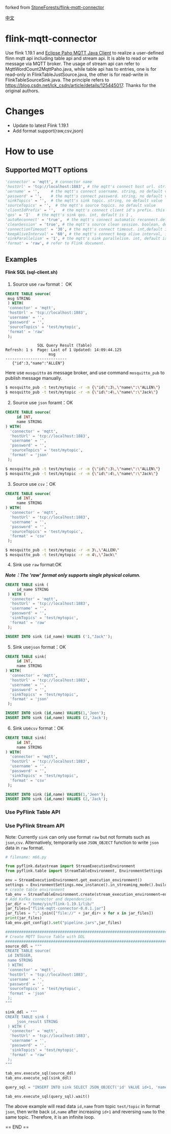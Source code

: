 forked from [StoneForests/flink-mqtt-connector](https://github.com/StoneForests/flink-mqtt-connector  "StoneForests/flink-mqtt-connector")

[中文](README-zh.md "中文")

# flink-mqtt-connector
 Use flink 1.19.1 and [Eclipse Paho MQTT Java Client](https://github.com/eclipse/paho.mqtt.java "Eclipse Paho MQTT Java Client" ) 
 to realize a user-defined flinn mqtt api including table api and stream api. 
 It is able to read or write message via MQTT broker.
The usage of stream api can refer to MqttWordCount2MqttPaho.java, 
 while table api has to entries, one is for read-only in FlinkTableJustSource.java,
 the other is for read-write in FlinkTableSourceSink.java.
The principle  refers to https://blog.csdn.net/lck_csdn/article/details/125445017. 
 Thanks for the original authors.

# Changes
- Update to latest Flink 1.19.1
- Add format support(raw,csv,json)

# How to use
## Supported MQTT options
```python
'connector' = 'mqtt', # connector name
'hostUrl' = 'tcp://localhost:1883', # the mqtt's connect host url. string, no default value
'uername' = '',     # the mqtt's connect username. string, no default value
'password' = '',    # the mqtt's connect password. string, no default value
'sinkTopics' = '',  # the mqtt's sink topic. string, no default value
'sourceTopics' = '',  # the mqtt's source topics. no default value
'clientIdPrefix' = '',   # the mqtt's connect client id's prefix. this is a logical application name. Pass a string, like “<<your-app-name>>”. string, default is randomUUID
'qos' = '1'   # the mqtt's sink qos. int, default is 1 ,  
'autoReconnect' = 'true',  # the mqtt's connect automatic reconnect.default is true
'cleanSession' = 'true', # the mqtt's source clean session. boolean, default is true
'connectionTimeout' = '30', # the mqtt's connect timeout. int,default is 30
'keepAliveInterval' = '60', # the mqtt's connect keep alive interval, int, default is 60
'sinkParallelism' = '1', # the mqtt's sink parallelism. int, default is 1.
'format' = 'raw', # refer to Flink document. 
```

## Examples
#### Flink SQL (sql-client.sh)
1. Source use `raw` format： OK
```SQL
CREATE TABLE source(
 msg STRING
 ) WITH(
 'connector' = 'mqtt',
 'hostUrl' = 'tcp://localhost:1883',
 'username' = '',
 'password' = '',
 'sourceTopics' = 'test/mytopic',
 'format' = 'raw'
 );
```
```shell
              SQL Query Result (Table)
Refresh: 1 s  Page: Last of 1 Updated: 14:09:44.125
                   msg
---------------------------
   {"id":3,"name":"ALLEN"}
```

Here use `mosquitto` as message broker, and use command `mosquitto_pub` to publish message manually.
```bash
$ mosquitto_pub -t test/mytopic -r -m {\"id\":3\,\"name\":\"ALLEN\"}
$ mosquitto_pub -t test/mytopic -r -m {\"id\":4\,\"name\":\"Jack\"}
```

2. Source use `json` foramt：OK
```SQL
CREATE TABLE source(
     id INT,
     name STRING
) WITH(
  'connector' = 'mqtt',
  'hostUrl' = 'tcp://localhost:1883',
  'username' = '',
  'password' = '',
  'sourceTopics' = 'test/mytopic',
  'format' = 'json'
 );
 ```

```bash
$ mosquitto_pub -t test/mytopic -r -m {\"id\":3\,\"name\":\"ALLEN\"}
$ mosquitto_pub -t test/mytopic -r -m {\"id\":4\,\"name\":\"Jack\"}
```

3. Source use `csv`：OK
```SQL
CREATE TABLE source(
     id INT,
     name STRING
) WITH(
  'connector' = 'mqtt',
  'hostUrl' = 'tcp://localhost:1883',
  'username' = '',
  'password' = '',
  'sourceTopics' = 'test/mytopic',
  'format' = 'csv'
 );
 ```
```bash
$ mosquitto_pub -t test/mytopic -r -m 3\,\"ALLEN\"
$ mosquitto_pub -t test/mytopic -r -m 4\,\"Jack\"
```


4. Sink use `raw` format:OK

__*Note：The 'raw' format only supports single physical column.*__

```SQL
CREATE TABLE sink (
     id_name STRING
 ) WITH (
  'connector' = 'mqtt',
  'hostUrl' = 'tcp://localhost:1883',
  'username' = '',
  'password' = '',
  'sinkTopics' = 'test/mytopic',
  'format' = 'raw'
 );

INSERT INTO sink (id_name) VALUES ('1,"Jack"');
```

5. Sink use`json` format：OK

```SQL
CREATE TABLE sink(
     id INT,
     name STRING
) WITH(
  'connector' = 'mqtt',
  'hostUrl' = 'tcp://localhost:1883',
  'username' = '',
  'password' = '',
  'sinkTopics' = 'test/mytopic',
  'format' = 'json'
 );

INSERT INTO sink (id,name) VALUES(1,'Jeen');
INSERT INTO sink (id,name) VALUES (2,'Jack');
```
6. Sink use`csv` format：OK

```SQL
CREATE TABLE sink(
     id INT,
     name STRING
) WITH(
  'connector' = 'mqtt',
  'hostUrl' = 'tcp://localhost:1883',
  'username' = '',
  'password' = '',
  'sinkTopics' = 'test/mytopic',
  'format' = 'csv'
 );

INSERT INTO sink (id,name) VALUES(1,'Jeen');
INSERT INTO sink (id,name) VALUES (2,'Jack');
```

### Use PyFlink Table API

### Use PyFlink Stream API



Note: Currently `sink` can only use format `raw` but not formats such as `json`,`csv`. 
Alternatively, temporarily use `JSON_OBJECT` function to write  `json` data in `raw` format.

```python
# filename: m66.py

from pyflink.datastream import StreamExecutionEnvironment
from pyflink.table import StreamTableEnvironment, EnvironmentSettings

env = StreamExecutionEnvironment.get_execution_environment()
settings = EnvironmentSettings.new_instance().in_streaming_mode().build()
# create table environment
tab_env = StreamTableEnvironment.create(stream_execution_environment=env,environment_settings=settings)
# Add Kafka connector and dependencies
jar_dir = "/home/yin/flink-1.19.1/lib/"
jar_files=["flink-mqtt-connector-0.0.1.jar"]
jar_files = ";".join(["file://" + jar_dir+ x for x in jar_files])
print(jar_files)
tab_env.get_config().set("pipeline.jars",jar_files)

#######################################################################
# Create MQTT Source Table with DDL
#######################################################################
source_ddl = """
CREATE TABLE source(
 id INTEGER,
 name STRING
 ) WITH(
 'connector' = 'mqtt',
 'hostUrl' = 'tcp://localhost:1883',
 'username' = '',
 'password' = '',
 'sourceTopics' = 'test/mytopic',
 'format' = 'json'
 );
"""

sink_ddl = """
CREATE TABLE sink (
     json_result STRING
 ) WITH (
  'connector' = 'mqtt',
  'hostUrl' = 'tcp://localhost:1883',
  'username' = '',
  'password' = '',
  'sinkTopics' = 'test/mytopic',
  'format' = 'raw'
 );
"""

tab_env.execute_sql(source_ddl)
tab_env.execute_sql(sink_ddl)

query_sql = "INSERT INTO sink SELECT JSON_OBJECT('id' VALUE id+1, 'name' VALUE REVERSE(name)) FROM source"

tab_env.execute_sql(query_sql).wait()

```
The above example will read data `id,name` from topic `test/topic` in format `json`, 
then write back `id,name` after increasing `id+1` and reversing `name` to the same topic.
Therefore, it is an infinite loop. 

== END ==